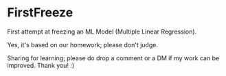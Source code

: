 # FirstFreeze
First attempt at freezing an ML Model (Multiple Linear Regression).

Yes, it's based on our homework; please don't judge.

Sharing for learning; please do drop a comment or a DM if my work can be improved. Thank you! :)
